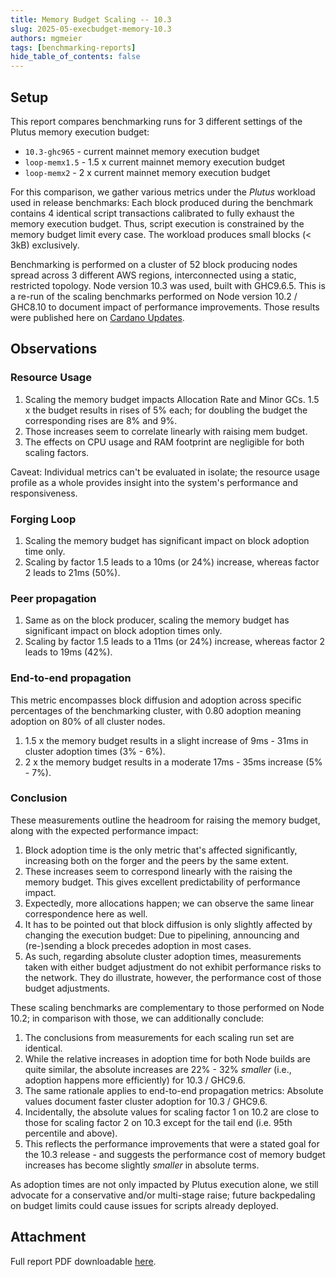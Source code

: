 ```yaml
---
title: Memory Budget Scaling -- 10.3
slug: 2025-05-execbudget-memory-10.3
authors: mgmeier
tags: [benchmarking-reports]
hide_table_of_contents: false
---
```


## Setup

This report compares benchmarking runs for 3 different settings of the Plutus memory execution budget:
* `10.3-ghc965` - current mainnet memory execution budget
* `loop-memx1.5` - 1.5 x current mainnet memory execution budget
* `loop-memx2` - 2 x current mainnet memory execution budget

For this comparison, we gather various metrics under the _Plutus_ workload used in release benchmarks: Each block produced during the benchmark contains
4 identical script transactions calibrated to fully exhaust the memory execution budget. Thus, script execution is constrained by the memory budget limit
every case. The workload produces small blocks (< 3kB) exclusively. 

Benchmarking is performed on a cluster of 52 block producing nodes spread across 3 different AWS regions, interconnected using a static, restricted topology. Node
version 10.3 was used, built with GHC9.6.5. This is a re-run of the scaling benchmarks performed on Node version 10.2 / GHC8.10 to document impact of performance improvements. Those results
were published here on [Cardano Updates].

## Observations

### Resource Usage

1. Scaling the memory budget impacts Allocation Rate and Minor GCs. 1.5 x the budget results in rises of 5% each; for doubling the budget the corresponding rises are 8% and 9%.
2. Those increases seem to correlate linearly with raising mem budget.
3. The effects on CPU usage and RAM footprint are negligible for both scaling factors.

Caveat: Individual metrics can't be evaluated in isolate; the resource usage profile as a whole provides insight into the system's performance and responsiveness.

### Forging Loop

1. Scaling the memory budget has significant impact on block adoption time only.
2. Scaling by factor 1.5 leads to a 10ms (or 24%) increase, whereas factor 2 leads to 21ms (50%).

### Peer propagation

1. Same as on the block producer, scaling the memory budget has significant impact on block adoption times only.
2. Scaling by factor 1.5 leads to a 11ms (or 24%) increase, whereas factor 2 leads to 19ms (42%).
   
### End-to-end propagation

This metric encompasses block diffusion and adoption across specific percentages of the benchmarking cluster, with 0.80 adoption meaning adoption on 80% of all cluster nodes.  

1. 1.5 x the memory budget results in a slight increase of  9ms - 31ms in cluster adoption times (3% - 6%).
2. 2 x the memory budget results in a moderate 17ms - 35ms increase (5% - 7%).

### Conclusion

These measurements outline the headroom for raising the memory budget, along with the expected performance impact:
1. Block adoption time is the only metric that's affected significantly, increasing both on the forger and the peers by the same extent.
2. These increases seem to correspond linearly with the raising the memory budget. This gives excellent predictability of performance impact.
3. Expectedly, more allocations happen; we can observe the same linear correspondence here as well.
4. It has to be pointed out that block diffusion is only slightly affected by changing the execution budget: Due to pipelining, announcing and (re-)sending a block precedes adoption in most cases.
5. As such, regarding absolute cluster adoption times, measurements taken with either budget adjustment do not exhibit performance risks to the network. They do illustrate, however, the performance cost of those budget adjustments.

These scaling benchmarks are complementary to those performed on Node 10.2; in comparison with those, we can additionally conclude:
1. The conclusions from measurements for each scaling run set are identical.
2. While the relative increases in adoption time for both Node builds are quite similar, the absolute increases are 22% - 32% _smaller_ (i.e., adoption happens more efficiently) for 10.3 / GHC9.6.
3. The same rationale applies to end-to-end propagation metrics: Absolute values document faster cluster adoption for 10.3 / GHC9.6. 
4. Incidentally, the absolute values for scaling factor 1 on 10.2 are close to those for scaling factor 2 on 10.3 except for the tail end (i.e. 95th percentile and above).
5. This reflects the performance improvements that were a stated goal for the 10.3 release - and suggests the performance cost of memory budget increases has become slightly _smaller_ in absolute terms.

As adoption times are not only impacted by Plutus execution alone, we still advocate for a conservative and/or multi-stage raise; future backpedaling on budget limits could cause issues for scripts already deployed.

## Attachment

Full report PDF downloadable [here](../static/pdf/benchmarking/execbudget-10.3-mem_scaling.pdf).

[Cardano Updates]: https://updates.cardano.intersectmbo.org/reports/2025-03-execbudget-memory-10.2